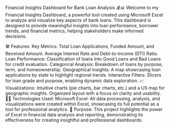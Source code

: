 Financial Insights Dashboard for Bank Loan Analysis 💰📊
Welcome to my Financial Insights Dashboard, a powerful tool created using Microsoft Excel to analyze and visualize key aspects of bank loans. This dashboard is designed to provide meaningful insights into loan performance, borrower trends, and financial metrics, helping stakeholders make informed decisions.

🛠️ Features:
Key Metrics:
Total Loan Applications, Funded Amount, and Received Amount.
Average Interest Rate and Debt-to-Income (DTI) Ratio.
Loan Performance:
Classification of loans into Good Loans and Bad Loans for credit evaluation.
Categorical Analysis:
Breakdown of loans by purpose, term, and homeownership.
Geographical Insights:
A map showcasing loan applications by state to highlight regional trends.
Interactive Filters:
Slicers for loan grade and purpose, enabling dynamic data exploration.
📈 Visualizations:
Intuitive charts (pie charts, bar charts, etc.) and a US map for geographic insights.
Organized layout with a focus on clarity and usability.
🧑‍💻 Technologies Used:
Microsoft Excel: All data processing, analysis, and visualizations were created within Excel, showcasing its full potential as a tool for professional analytics.
🚀 Purpose:
This project highlights the power of Excel in financial data analysis and reporting, demonstrating its effectiveness for creating insightful and professional dashboards.
